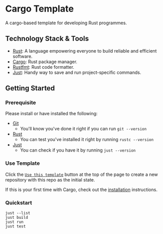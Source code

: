 # Cargo Template

A cargo-based template for developing Rust programmes.

## Technology Stack & Tools

- [Rust](https://www.rust-lang.org/): A language empowering everyone to build reliable and efficient software.
- [Cargo](https://doc.rust-lang.org/cargo/): Rust package manager.
- [Rustfmt](https://rust-lang.github.io/rustfmt/?version=v1.5.1&search=): Rust code formatter.
- [Just](https://github.com/casey/just): Handy way to save and run project-specific commands.

## Getting Started

### Prerequisite

Please install or have installed the following:

- [Git](https://git-scm.com/book/en/v2/Getting-Started-Installing-Git)
  - You'll know you've done it right if you can run `git --version`
- [Rust](https://www.rust-lang.org/tools/install)
  - You can test you've installed it right by running `rustc --version`
- [Just](https://github.com/casey/just#packages)
  - You can check if you have it by running `just --version`
  
### Use Template

Click the [`Use this template`](https://github.com/88vsd/template-cargo/generate) button at the top of the page to create a new repository with this repo as the initial state.

If this is your first time with Cargo, check out the [installation](https://www.rust-lang.org/tools/install) instructions.

### Quickstart

```
just --list
just build
just run
just test
```
